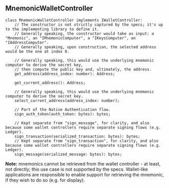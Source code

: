 ## MnemonicWalletController

```
class MnemonicWalletController implements IWalletController:
    // The constructor is not strictly captured by the specs; it's up to the implementing library to define it.
    // Generally speaking, the constructor would take as input: a "Mnemonic", an "IMnemonicComputer", a "IKeysComputer", an "IAddressComputer".
    // Generally speaking, upon construction, the selected address would be the one at index 0.

    // Generally speaking, this would use the underlying mnemonic computer to derive the secret key, 
    // then compute the public key and, ultimately, the address. 
    get_address(address_index: number): Address;

    get_current_address(): Address;

    // Generally speaking, this would use the underlying mnemonic computer to derive the secret key.
    select_current_address(address_index: number);

    // Part of the Native Authentication flow.
    sign_auth_token(auth_token: bytes): bytes;
    
    // Kept separate from "sign_message", for clarity, and also because some wallet controllers require separate signing flows (e.g. Ledger).
    sign_transaction(serialized_transaction: bytes): bytes;
    // Kept separate from "sign_transaction", for clarity, and also because some wallet controllers require separate signing flows (e.g. Ledger).
    sign_message(serialized_message: bytes): bytes;
```

**Note:** mnemonics cannot be retrieved from the wallet controller - at least, not directly; this use case is not supported by the specs. Wallet-like applications are responsible to enable support for retrieving the mnemonic, if they wish to do so (e.g. for display).
